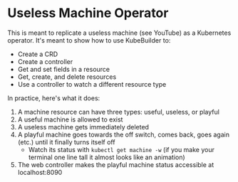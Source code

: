 # Useless Machine Operator

This is meant to replicate a useless machine (see YouTube) as a Kubernetes
operator. It's meant to show how to use KubeBuilder to:

- Create a CRD
- Create a controller
- Get and set fields in a resource
- Get, create, and delete resources
- Use a controller to watch a different resource type

In practice, here's what it does:

1. A machine resource can have three types: useful, useless, or playful
2. A useful machine is allowed to exist
3. A useless machine gets immediately deleted
4. A playful machine goes towards the off switch, comes back, goes
   again (etc.) until it finally turns itself off
    - Watch its status with `kubectl get machine -w` (if you make your terminal
      one line tall it almost looks like an animation)
5. The web controller makes the playful machine status accessible at
   localhost:8090
